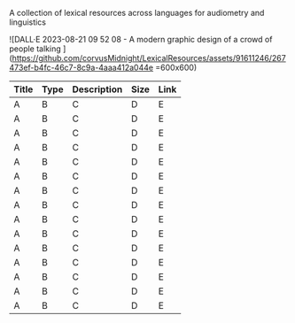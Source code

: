 A collection of lexical resources across languages for audiometry and linguistics

![DALL·E 2023-08-21 09 52 08 - A modern graphic design of a crowd of people talking ](https://github.com/corvusMidnight/LexicalResources/assets/91611246/267473ef-b4fc-46c7-8c9a-4aaa412a044e =600x600)




| **Title** | **Type** | **Description** | **Size** | **Link** |
|-----------|---------|-----------------|----------|----------|
|A|B|C|D|E|
|A|B|C|D|E|
|A|B|C|D|E|
|A|B|C|D|E|
|A|B|C|D|E|
|A|B|C|D|E|
|A|B|C|D|E|
|A|B|C|D|E|
|A|B|C|D|E|
|A|B|C|D|E|
|A|B|C|D|E|
|A|B|C|D|E|
|A|B|C|D|E|
|A|B|C|D|E|
|A|B|C|D|E|

